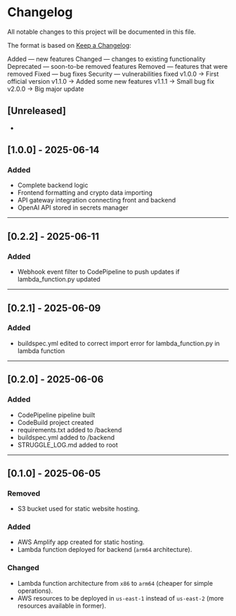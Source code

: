# Changelog

All notable changes to this project will be documented in this file.

The format is based on [Keep a Changelog](https://keepachangelog.com/en/1.0.0/):

Added — new features
Changed — changes to existing functionality
Deprecated — soon-to-be removed features
Removed — features that were removed
Fixed — bug fixes
Security — vulnerabilities fixed
v1.0.0 → First official version
v1.1.0 → Added some new features
v1.1.1 → Small bug fix
v2.0.0 → Big major update


## [Unreleased]
- 

## [1.0.0] - 2025-06-14

### Added
- Complete backend logic
- Frontend formatting and crypto data importing
- API gateway integration connecting front and backend
- OpenAI API stored in secrets manager

---

## [0.2.2] - 2025-06-11

### Added
- Webhook event filter to CodePipeline to push updates if lambda_function.py updated

---

## [0.2.1] - 2025-06-09

### Added
- buildspec.yml edited to correct import error for lambda_function.py in lambda function

---

## [0.2.0] - 2025-06-06

### Added
- CodePipeline pipeline built
- CodeBuild project created
- requirements.txt added to /backend
- buildspec.yml added to /backend
- STRUGGLE_LOG.md added to root


---

## [0.1.0] - 2025-06-05
### Removed
- S3 bucket used for static website hosting.

### Added
- AWS Amplify app created for static hosting.
- Lambda function deployed for backend (`arm64` architecture).

### Changed
- Lambda function architecture from `x86` to `arm64` (cheaper for simple operations).
- AWS resources to be deployed in `us-east-1` instead of `us-east-2` (more resources available in former).


